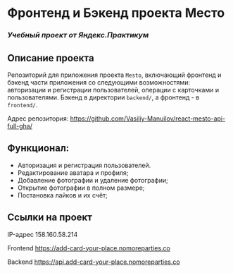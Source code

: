 # Фронтенд и Бэкенд проекта Место 
### *Учебный проект от Яндекс.Практикум*

## Описание проекта
Репозиторий для приложения проекта `Mesto`, включающий фронтенд и бэкенд части приложения со следующими возможностями: авторизации и регистрации пользователей, операции с карточками и пользователями. Бэкенд в директории `backend/`, а фронтенд - в `frontend/`. 

Адрес репозитория: https://github.com/Vasiliy-Manuilov/react-mesto-api-full-gha/

## Функционал:
- Авторизация и регистрация пользователей.
- Редактирование аватара и профиля;
- Добавление фотографии и удаление фотографии;
- Открытие фотографии в полном размере;
- Постановка лайков и их счёт;

## Ссылки на проект

IP-адрес 158.160.58.214

Frontend https://add-card-your-place.nomoreparties.co

Backend https://api.add-card-your-place.nomoreparties.co

